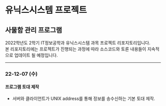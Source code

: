 유닉스시스템 프로젝트
========================
사물함 관리 프로그램
------------------------

2022학년도 2학기 IT정보공학과 유닉스시스템 과목 프로젝트 리포지토리입니다.   
본 리포지토리에는 프로젝트가 진행되는 과정에 따라 소스코드와 토론 내용들이 지속적으로 업데이트 될 예정입니다.

***

### 22-12-07 (수)

#### 프로그램 토대 제작
* 서버와 클라이언트가 UNIX address를 통해 정보를 송수신하는 기본 토대 제작.


